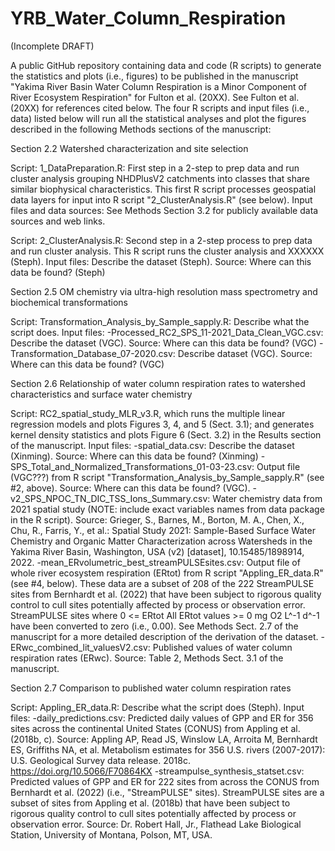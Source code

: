 # YRB_Water_Column_Respiration
(Incomplete DRAFT)

A public GitHub repository containing data and code (R scripts) to generate the statistics and plots (i.e., figures) to be published in the manuscript "Yakima River Basin Water Column Respiration is a Minor Component of River Ecosystem Respiration" for Fulton et al. (20XX). See Fulton et al. (20XX) for references cited below. The four R scripts and input files (i.e., data) listed below will run all the statistical analyses and plot the figures described in the following Methods sections of the manuscript:

Section 2.2 Watershed characterization and site selection

Script: 1_DataPreparation.R: First step in a 2-step to prep data and run cluster analysis grouping NHDPlusV2 catchments into classes that share similar biophysical characteristics. This first R script processes geospatial data layers for input into R script "2_ClusterAnalysis.R" (see below).
Input files and data sources: See Methods Section 3.2 for publicly available data sources and web links.

Script: 2_ClusterAnalysis.R: Second step in a 2-step process to prep data and run cluster analysis. This R script runs the cluster analysis and XXXXXX (Steph).
Input files: Describe the dataset (Steph). Source: Where can this data be found? (Steph)

Section 2.5 OM chemistry via ultra-high resolution mass spectrometry and biochemical transformations

Script: Transformation_Analysis_by_Sample_sapply.R: Describe what the script does.
Input files: 
-Processed_RC2_SPS_11-2021_Data_Clean_VGC.csv: Describe the dataset (VGC). Source: Where can this data be found? (VGC)
-Transformation_Database_07-2020.csv: Describe dataset (VGC). Source: Where can this data be found? (VGC)

Section 2.6 Relationship of water column respiration rates to watershed characteristics and surface water chemistry

Script: RC2_spatial_study_MLR_v3.R, which runs the multiple linear regression models and plots Figures 3, 4, and 5 (Sect. 3.1); and generates kernel density statistics and plots Figure 6 (Sect. 3.2) in the Results section of the manuscript.
Input files: 
-spatial_data.csv: Describe the dataset (Xinming). Source: Where can this data be found? (Xinming)
-SPS_Total_and_Normalized_Transformations_01-03-23.csv: Output file (VGC???) from R script "Transformation_Analysis_by_Sample_sapply.R" (see #2, above). Source: Where can this data be found? (VGC). 
-v2_SPS_NPOC_TN_DIC_TSS_Ions_Summary.csv: Water chemistry data from 2021 spatial study (NOTE: include exact variables names from data package in the R script). Source: Grieger, S., Barnes, M., Borton, M. A., Chen, X., Chu, R., Farris, Y., et al.: Spatial Study 2021: Sample-Based Surface Water Chemistry and Organic Matter Characterization across Watersheds in the Yakima River Basin, Washington, USA (v2) [dataset], 10.15485/1898914, 2022.
-mean_ERvolumetric_best_streamPULSEsites.csv: Output file of whole river ecosystem respiration (ERtot) from R script "Appling_ER_data.R" (see #4, below). These data are a subset of 208 of the 222 StreamPULSE sites from Bernhardt et al. (2022) that have been subject to rigorous quality control to cull sites potentially affected by process or observation error. StreamPULSE sites where 0 <= ERtot All ERtot values >= 0 mg O2 L^-1 d^-1 have been converted to zero (i.e., 0.00). See Methods Sect. 2.7 of the manuscript for a more detailed description of the derivation of the dataset. 
-ERwc_combined_lit_valuesV2.csv: Published values of water column respiration rates (ERwc). Source: Table 2, Methods Sect. 3.1 of the manuscript.


Section 2.7 Comparison to published water column respiration rates

Script: Appling_ER_data.R: Describe what the script does (Steph).
Input files: 
-daily_predictions.csv: Predicted daily values of GPP and ER for 356 sites across the continental United States (CONUS) from Appling et al. (2018b, c). Source: Appling AP, Read JS, Winslow LA, Arroita M, Bernhardt ES, Griffiths NA, et al. Metabolism estimates for 356 U.S. rivers (2007-2017): U.S. Geological Survey data release. 2018c. https://doi.org/10.5066/F70864KX
-streampulse_synthesis_statset.csv: Predicted values of GPP and ER for 222 sites from across the CONUS from Bernhardt et al. (2022) (i.e., "StreamPULSE" sites). StreamPULSE sites are a subset of sites from Appling et al. (2018b) that have been subject to rigorous quality control to cull sites potentially affected by process or observation error. Source: Dr. Robert Hall, Jr., Flathead Lake Biological Station, University of Montana, Polson, MT, USA.
